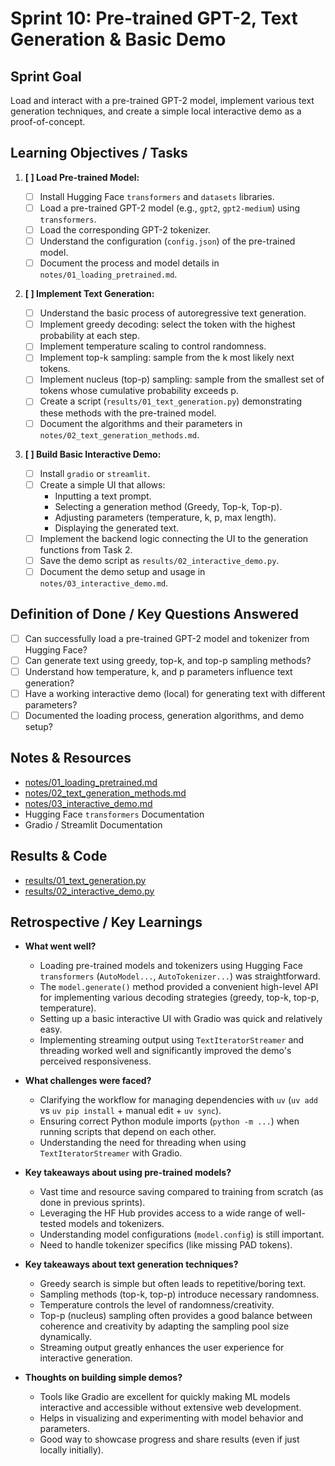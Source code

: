 # Sprint 10: Pre-trained GPT-2, Text Generation & Basic Demo

## Sprint Goal

Load and interact with a pre-trained GPT-2 model, implement various text generation techniques, and create a simple local interactive demo as a proof-of-concept.

## Learning Objectives / Tasks

1.  **[ ] Load Pre-trained Model:**

    - [ ] Install Hugging Face `transformers` and `datasets` libraries.
    - [ ] Load a pre-trained GPT-2 model (e.g., `gpt2`, `gpt2-medium`) using `transformers`.
    - [ ] Load the corresponding GPT-2 tokenizer.
    - [ ] Understand the configuration (`config.json`) of the pre-trained model.
    - [ ] Document the process and model details in `notes/01_loading_pretrained.md`.

2.  **[ ] Implement Text Generation:**

    - [ ] Understand the basic process of autoregressive text generation.
    - [ ] Implement greedy decoding: select the token with the highest probability at each step.
    - [ ] Implement temperature scaling to control randomness.
    - [ ] Implement top-k sampling: sample from the k most likely next tokens.
    - [ ] Implement nucleus (top-p) sampling: sample from the smallest set of tokens whose cumulative probability exceeds p.
    - [ ] Create a script (`results/01_text_generation.py`) demonstrating these methods with the pre-trained model.
    - [ ] Document the algorithms and their parameters in `notes/02_text_generation_methods.md`.

3.  **[ ] Build Basic Interactive Demo:**
    - [ ] Install `gradio` or `streamlit`.
    - [ ] Create a simple UI that allows:
      - Inputting a text prompt.
      - Selecting a generation method (Greedy, Top-k, Top-p).
      - Adjusting parameters (temperature, k, p, max length).
      - Displaying the generated text.
    - [ ] Implement the backend logic connecting the UI to the generation functions from Task 2.
    - [ ] Save the demo script as `results/02_interactive_demo.py`.
    - [ ] Document the demo setup and usage in `notes/03_interactive_demo.md`.

## Definition of Done / Key Questions Answered

- [ ] Can successfully load a pre-trained GPT-2 model and tokenizer from Hugging Face?
- [ ] Can generate text using greedy, top-k, and top-p sampling methods?
- [ ] Understand how temperature, k, and p parameters influence text generation?
- [ ] Have a working interactive demo (local) for generating text with different parameters?
- [ ] Documented the loading process, generation algorithms, and demo setup?

## Notes & Resources

- [notes/01_loading_pretrained.md](notes/01_loading_pretrained.md)
- [notes/02_text_generation_methods.md](notes/02_text_generation_methods.md)
- [notes/03_interactive_demo.md](notes/03_interactive_demo.md)
- Hugging Face `transformers` Documentation
- Gradio / Streamlit Documentation

## Results & Code

- [results/01_text_generation.py](results/01_text_generation.py)
- [results/02_interactive_demo.py](results/02_interactive_demo.py)

## Retrospective / Key Learnings

- **What went well?**

  - Loading pre-trained models and tokenizers using Hugging Face `transformers` (`AutoModel...`, `AutoTokenizer...`) was straightforward.
  - The `model.generate()` method provided a convenient high-level API for implementing various decoding strategies (greedy, top-k, top-p, temperature).
  - Setting up a basic interactive UI with Gradio was quick and relatively easy.
  - Implementing streaming output using `TextIteratorStreamer` and threading worked well and significantly improved the demo's perceived responsiveness.

- **What challenges were faced?**

  - Clarifying the workflow for managing dependencies with `uv` (`uv add` vs `uv pip install` + manual edit + `uv sync`).
  - Ensuring correct Python module imports (`python -m ...`) when running scripts that depend on each other.
  - Understanding the need for threading when using `TextIteratorStreamer` with Gradio.

- **Key takeaways about using pre-trained models?**

  - Vast time and resource saving compared to training from scratch (as done in previous sprints).
  - Leveraging the HF Hub provides access to a wide range of well-tested models and tokenizers.
  - Understanding model configurations (`model.config`) is still important.
  - Need to handle tokenizer specifics (like missing PAD tokens).

- **Key takeaways about text generation techniques?**

  - Greedy search is simple but often leads to repetitive/boring text.
  - Sampling methods (top-k, top-p) introduce necessary randomness.
  - Temperature controls the level of randomness/creativity.
  - Top-p (nucleus) sampling often provides a good balance between coherence and creativity by adapting the sampling pool size dynamically.
  - Streaming output greatly enhances the user experience for interactive generation.

- **Thoughts on building simple demos?**
  - Tools like Gradio are excellent for quickly making ML models interactive and accessible without extensive web development.
  - Helps in visualizing and experimenting with model behavior and parameters.
  - Good way to showcase progress and share results (even if just locally initially).
